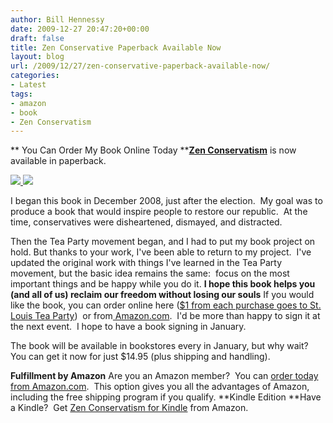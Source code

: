 ```yaml
---
author: Bill Hennessy
date: 2009-12-27 20:47:20+00:00
draft: false
title: Zen Conservative Paperback Available Now
layout: blog
url: /2009/12/27/zen-conservative-paperback-available-now/
categories:
- Latest
tags:
- amazon
- book
- Zen Conservatism
---
```


** You Can Order My Book Online Today
****[Zen Conservatism](https://wp.zenconservatism.com)** is now available in paperback.

[![](//ws-na.amazon-adsystem.com/widgets/q?_encoding=UTF8&ASIN=1449959040&Format=_SL250_&ID=AsinImage&MarketPlace=US&ServiceVersion=20070822&WS=1&tag=hennesssview-20)
](https://www.amazon.com/Zen-Conservatism-Reclaim-liberty-without/dp/1449959040/ref=as_li_ss_il?ie=UTF8&linkCode=li3&tag=hennesssview-20&linkId=41c86eb5f2b1a20e0fac8a484e153d41)![](//ir-na.amazon-adsystem.com/e/ir?t=hennesssview-20&l=li3&o=1&a=1449959040)


I began this book in December 2008, just after the election.  My goal was to produce a book that would inspire people to restore our republic.  At the time, conservatives were disheartened, dismayed, and distracted.

Then the Tea Party movement began, and I had to put my book project on hold.
But thanks to your work, I've been able to return to my project.  I've updated the original work with things I've learned in the Tea Party movement, but the basic idea remains the same:  focus on the most important things and be happy while you do it.
**I hope this book helps you (and all of us) reclaim our freedom without losing our souls**
If you would like the book, you can order online here ([$1 from each purchase goes to St. Louis Tea Party](https://www.createspace.com/3417300))  or from[ Amazon.com](https://www.amazon.com/Zen-Conservatism-Reclaim-liberty-without/dp/1449959040/ref=sr_1_2?ie=UTF8&s=books&qid=1261857751&sr=8-2).  I'd be more than happy to sign it at the next event.  I hope to have a book signing in January.

The book will be available in bookstores every in January, but why wait?  You can get it now for just $14.95 (plus shipping and handling).

**Fulfillment by Amazon**
Are you an Amazon member?  You can [order today from Amazon.com](https://www.amazon.com/Zen-Conservatism-Reclaim-liberty-without/dp/1449959040/ref=sr_1_2?ie=UTF8&s=books&qid=1261857751&sr=8-2).  This option gives you all the advantages of Amazon, including the free shipping program if you qualify.
**Kindle Edition
**Have a Kindle?  Get [Zen Conservatism for Kindle](https://www.amazon.com/Zen-Conservatism-ebook/dp/B0030ILXV4/ref=sr_1_1?ie=UTF8&s=books&qid=1261857751&sr=8-1) from Amazon.
